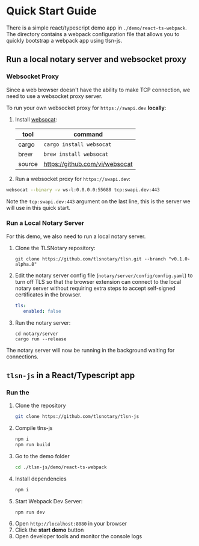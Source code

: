 # Quick Start Guide

There is a simple react/typescript demo app in `./demo/react-ts-webpack`. The directory contains a webpack configuration file that allows you to quickly bootstrap a webpack app using tlsn-js. 

## Run a local notary server and websocket proxy

### Websocket Proxy <a name="proxy"></a>

Since a web browser doesn't have the ability to make TCP connection, we need to use a websocket proxy server.

To run your own websocket proxy for `https://swapi.dev` **locally**:

1. Install [websocat](https://github.com/vi/websocat):

    | tool   | command                        |
    | ------ | ------------------------------ |
    | cargo  | `cargo install websocat`       |
    | brew   | `brew install websocat`        |
    | source | https://github.com/vi/websocat |

2. Run a websocket proxy for `https://swapi.dev`:
```sh
websocat --binary -v ws-l:0.0.0.0:55688 tcp:swapi.dev:443
```

Note the `tcp:swapi.dev:443` argument on the last line, this is the server we will use in this quick start.

### Run a Local Notary Server <a name="local-notary"></a>

For this demo, we also need to run a local notary server.

1. Clone the TLSNotary repository:
   ```shell
   git clone https://github.com/tlsnotary/tlsn.git --branch "v0.1.0-alpha.8"
   ```
2. Edit the notary server config file (`notary/server/config/config.yaml`) to turn off TLS so that the browser extension can connect to the local notary server without requiring extra steps to accept self-signed certificates in the browser.
   ```yaml
   tls:
      enabled: false
   ```
3. Run the notary server:
   ```shell
   cd notary/server
   cargo run --release
   ```

The notary server will now be running in the background waiting for connections.

## `tlsn-js` in a React/Typescript app

### Run the
1. Clone the repository
    ```sh
    git clone https://github.com/tlsnotary/tlsn-js
    ```
2. Compile tlns-js
    ```sh
    npm i
    npm run build
    ```
2. Go to the demo folder
    ```sh
    cd ./tlsn-js/demo/react-ts-webpack
    ```
3. Install dependencies
    ```sh
    npm i
    ```
4. Start Webpack Dev Server:
    ```
    npm run dev
    ```
5. Open `http://localhost:8080` in your browser
6. Click the **start demo** button
7. Open developer tools and monitor the console logs
